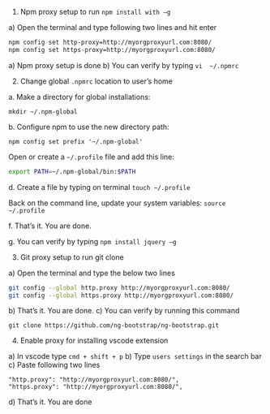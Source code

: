 1) Npm proxy setup to run `npm install with –g`
 
a) Open the terminal and type following two lines and hit enter
```sh
npm config set http-proxy=http://myorgproxyurl.com:8080/
npm config set https-proxy=http://myorgproxyurl.com:8080/
```
 
a) Npm proxy setup is done
b) You can verify by typing `vi  ~/.npmrc`
 
2) Change global `.npmrc` location to user’s home
 
a. Make a directory for global installations:
```
mkdir ~/.npm-global
```
 
b. Configure npm to use the new directory path:
```
npm config set prefix '~/.npm-global'
```
 
Open or create a `~/.profile` file and add this line:
```sh
export PATH=~/.npm-global/bin:$PATH
```
 
d. Create a file by typing on terminal `touch ~/.profile`
 
Back on the command line, update your system variables: `source ~/.profile`
 
f. That’s it. You are done.
 
g. You can verify by typing `npm install jquery –g`
 
 
3. Git proxy setup to run git clone
 
a) Open the terminal and type the below two lines
```sh
git config --global http.proxy http://myorgproxyurl.com:8080/
git config --global https.proxy http://myorgproxyurl.com:8080/
```
 
b) That’s it. You are done.
c) You can verify by running this command
```
git clone https://github.com/ng-bootstrap/ng-bootstrap.git
```
 
4. Enable proxy for installing vscode extension
 
a) In vscode type `cmd + shift + p`
b) Type `users settings` in the search bar
c) Paste following two lines
```
"http.proxy": "http://myorgproxyurl.com:8080/",
"https.proxy": "http://myorgproxyurl.com:8080/",
```
d)     That’s it. You are done
